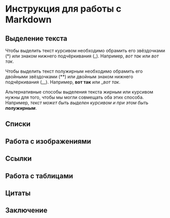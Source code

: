 # Инструкция для работы с Markdown

## Выделение текста

Чтобы выделить текст курсивом необходимо обрамить его звёздочками (*) или знаком нижнего подчёркивания (_). Например, *вот так* или _вот так_.

Чтобы выделить текст полужирным необходимо обрамить его двойными звёздочками (**) или двойным знаком нижнего подчёркивания (__). Например, **вот так** или __вот так_.

Альтернативные способы выделения текста жирным или курсивом нужны для того, чтобы мы могли совмещать оба этих способа. Например, _текст может быть выделен курсивом и при этом быть **полужирным**_. 

## Списки

## Работа с изображениями

## Ссылки

## Работа с таблицами

## Цитаты

## Заключение